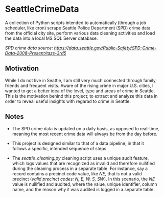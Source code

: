 # SeattleCrimeData
A collection of Python scripts intended to automatically (through a job scheduler, like cron) scrape Seattle Police Department (SPD) crime data from the official city site, perform various data cleaning activities and load the data into a local MS SQL Server database.

*SPD crime data source: https://data.seattle.gov/Public-Safety/SPD-Crime-Data-2008-Present/tazs-3rd5*


## Motivation
While I do not live in Seattle, I am still very much connected through family, friends and frequent visits. Aware of the rising crime in major U.S. cities, I wanted to get a better idea of the level, type and areas of crime in Seattle. This is the motivation behind this project; to extract and analyze this data in order to reveal useful insights with regarad to crime in Seattle. 



## Notes

- The SPD crime data is updated on a daily basis, as opposed to real-time, meaning the most recent crime data will always be from the day before.  


- This project is designed similar to that of a data pipeline, in that it follows a specific, intended sequence of steps. 


- The *seattle_cleaning.py* cleaning script uses a unique audit feature, which logs values that are recognized as invalid and therefore nullified during the cleaning process in a separate table. For instance, say a record contains a precinct code value, like *NE*, that is not a valid precinct (*valid precinct codes: N, E, W, S, SW*). In this scenario, the *NE* value is nullified and audited, where the value, unique identifier, column name, and the reason why it was audited is logged in a separate table. 

